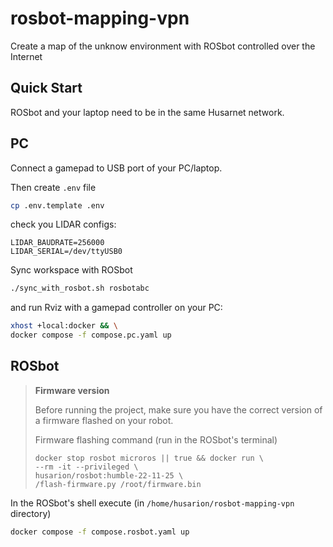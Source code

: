 # rosbot-mapping-vpn

Create a map of the unknow environment with ROSbot controlled over the Internet

## Quick Start

ROSbot and your laptop need to be in the same Husarnet network. 

## PC

Connect a gamepad to USB port of your PC/laptop. 

Then create `.env` file 

```bash
cp .env.template .env
```

check you LIDAR configs:

```
LIDAR_BAUDRATE=256000
LIDAR_SERIAL=/dev/ttyUSB0
```

Sync workspace with ROSbot

```bash
./sync_with_rosbot.sh rosbotabc
```

and run Rviz with a gamepad controller on your PC:

```bash
xhost +local:docker && \
docker compose -f compose.pc.yaml up
```

## ROSbot

> **Firmware version**
>
> Before running the project, make sure you have the correct version of a firmware flashed on your robot.
>
> Firmware flashing command (run in the ROSbot's terminal)
>
> ```
> docker stop rosbot microros || true && docker run \
> --rm -it --privileged \
> husarion/rosbot:humble-22-11-25 \
> /flash-firmware.py /root/firmware.bin
> ```

In the ROSbot's shell execute (in `/home/husarion/rosbot-mapping-vpn` directory)

```bash
docker compose -f compose.rosbot.yaml up
```